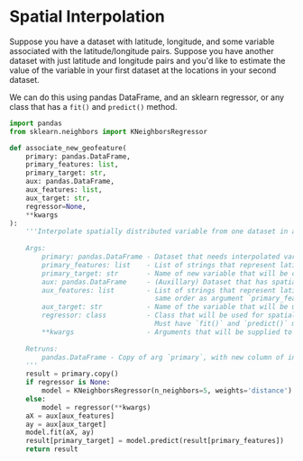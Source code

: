 # Spatial Interpolation

Suppose you have a dataset with latitude, longitude, and some variable
associated with the latitude/longitude pairs. Suppose you have another dataset
with just latitude and longitude pairs and you'd like to estimate the value of
the variable in your first dataset at the locations in your second dataset.

We can do this using pandas DataFrame, and an sklearn regressor, or any class
that has a `fit()` and `predict()` method.

```python
import pandas
from sklearn.neighbors import KNeighborsRegressor

def associate_new_geofeature(
    primary: pandas.DataFrame,
    primary_features: list,
    primary_target: str,
    aux: pandas.DataFrame,
    aux_features: list,
    aux_target: str,
    regressor=None,
    **kwargs
):
    '''Interpolate spatially distributed variable from one dataset in another dataset.
    
    Args:
        primary: pandas.DataFrame - Dataset that needs interpolated variable.
        primary_features: list    - List of strings that represent latitude and longitude.
        primary_target: str       - Name of new variable that will be created/overwritten.
        aux: pandas.DataFrame     - (Auxillary) Dataset that has spatially distributed variable.
        aux_features: list        - List of strings that represent latitude and longitude,
                                    same order as argument `primary_features`.
        aux_target: str           - Name of the variable that will be used for interpolation.
        regressor: class          - Class that will be used for spatial regression.
                                    Must have `fit()` and `predict()` methods.
        **kwargs                  - Arguments that will be supplied to `regressor`.
    
    Retruns:
        pandas.DataFrame - Copy of arg `primary`, with new column of interpolated variable.
    '''
    result = primary.copy()
    if regressor is None:
        model = KNeighborsRegressor(n_neighbors=5, weights='distance')
    else:
        model = regressor(**kwargs)
    aX = aux[aux_features]
    ay = aux[aux_target]
    model.fit(aX, ay)
    result[primary_target] = model.predict(result[primary_features])
    return result
```